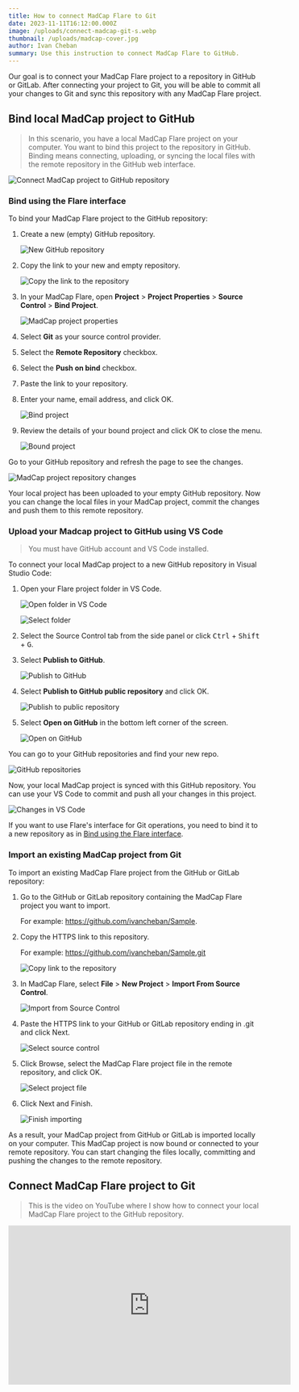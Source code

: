 ```yaml
---
title: How to connect MadCap Flare to Git
date: 2023-11-11T16:12:00.000Z
image: /uploads/connect-madcap-git-s.webp
thumbnail: /uploads/madcap-cover.jpg
author: Ivan Cheban
summary: Use this instruction to connect MadCap Flare to GitHub.
---
```

Our goal is to connect your MadCap Flare project to a repository in GitHub or GitLab. After connecting your project to Git, you will be able to commit all your changes to Git and sync this repository with any MadCap Flare project.

## Bind local MadCap project to GitHub

> In this scenario, you have a local MadCap Flare project on your computer. You want to bind this project to the repository in GitHub. Binding means connecting, uploading, or syncing the local files with the remote repository in the GitHub web interface.

![Connect MadCap project to GitHub repository](./img/flare-git.png)

### Bind using the Flare interface

To bind your MadCap Flare project to the GitHub repository:

1. Create a new (empty) GitHub repository.

    ![New GitHub repository](./img/new-github-repo.png)

2. Copy the link to your new and empty repository.

    ![Copy the link to the repository](./img/github-repo-link.png)

3. In your MadCap Flare, open **Project** > **Project Properties** > **Source Control** > **Bind Project**.

    ![MadCap project properties](./img/project-properties.png)

4. Select **Git** as your source control provider.

5. Select the **Remote Repository** checkbox.

6. Select the **Push on bind** checkbox.

7. Paste the link to your repository.

8. Enter your name, email address, and click OK.

    ![Bind project](./img/bind-project.png)

9. Review the details of your bound project and click OK to close the menu.

    ![Bound project](./img/bound-project.png)

Go to your GitHub repository and refresh the page to see the changes.

![MadCap project repository changes](./img/madcap-project-repo.png)

Your local project has been uploaded to your empty GitHub repository. Now you can change the local files in your MadCap project, commit the changes and push them to this remote repository.

### Upload your Madcap project to GitHub using VS Code

> You must have GitHub account and VS Code installed.

To connect your local MadCap project to a new GitHub repository in Visual Studio Code:

1. Open your Flare project folder in VS Code.

    ![Open folder in VS Code](./img/open-folder-vscode.png)

    ![Select folder](./img/select-folder.png)

2. Select the Source Control tab from the side panel or click <kbd>Ctrl</kbd> + <kbd>Shift</kbd> + <kbd>G</kbd>.

3. Select **Publish to GitHub**.

    ![Publish to GitHub](./img/publish-github.png)

4. Select **Publish to GitHub public repository** and click OK.

    ![Publish to public repository](./img/public-repo.png)

5. Select **Open on GitHub** in the bottom left corner of the screen.

    ![Open on GitHub](./img/open-github.png)

You can go to your GitHub repositories and find your new repo.

![GitHub repositories](./img/github-repos.png)

Now, your local MadCap project is synced with this GitHub repository. You can use your VS Code to commit and push all your changes in this project.

![Changes in VS Code](./img/changes-vscode.png)

If you want to use Flare's interface for Git operations, you need to bind it to a new repository as in [Bind using the Flare interface](#bind-using-the-flare-interface).

### Import an existing MadCap project from Git

To import an existing MadCap Flare project from the GitHub or GitLab repository:

1. Go to the GitHub or GitLab repository containing the MadCap Flare project you want to import.

    For example: https://github.com/ivancheban/Sample.

2. Copy the HTTPS link to this repository.

    For example: https://github.com/ivancheban/Sample.git

    ![Copy link to the repository](./img/copy-link.png)

3. In MadCap Flare, select **File** > **New Project** > **Import From Source Control**.

    ![Import from Source Control](./img/import-source-control.png)

4. Paste the HTTPS link to your GitHub or GitLab repository ending in .git and click Next.

    ![Select source control](./img/select-source-control.png)

5. Click Browse, select the MadCap Flare project file in the remote repository, and click OK.

    ![Select project file](./img/select-project-file.png)

6. Click Next and Finish.

    ![Finish importing](./img/finish-import.png)

As a result, your MadCap project from GitHub or GitLab is imported locally on your computer. This MadCap project is now bound or connected to your remote repository. You can start changing the files locally, committing and pushing the changes to the remote repository.

## Connect MadCap Flare project to Git

> This is the video on YouTube where I show how to connect your local MadCap Flare project to the GitHub repository.

<iframe width="560" height="315" src="https://www.youtube.com/embed/8TDqoyx_Wa8" frameborder="0" allow="accelerometer; autoplay; clipboard-write; encrypted-media; gyroscope; picture-in-picture" allowfullscreen></iframe>
